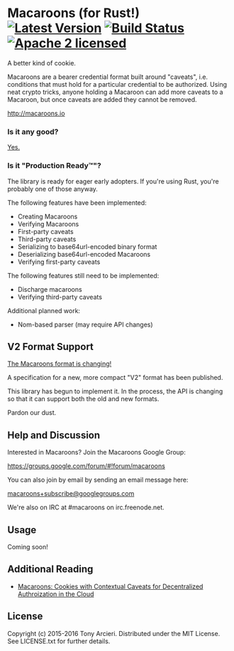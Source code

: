 # Macaroons (for Rust!) [![Latest Version][crate-image]][crate-link] [![Build Status][build-image]][build-link] [![Apache 2 licensed][license-image]][license-link]

[crate-image]: https://img.shields.io/crates/v/macaroons.svg
[crate-link]: https://crates.io/crates/macaroons
[build-image]: https://travis-ci.org/cryptosphere/macaroons-rs.svg?branch=master
[build-link]: https://travis-ci.org/cryptosphere/macaroons-rs
[license-image]: https://img.shields.io/badge/license-MIT-blue.svg
[license-link]: https://github.com/cryptosphere/macaroons-rs/blob/master/LICENSE

A better kind of cookie.

Macaroons are a bearer credential format built around "caveats", i.e. conditions
that must hold for a particular credential to be authorized. Using neat crypto
tricks, anyone holding a Macaroon can add more caveats to a Macaroon, but once
caveats are added they cannot be removed.

http://macaroons.io

### Is it any good?

[Yes.](http://news.ycombinator.com/item?id=3067434)

### Is it "Production Ready™"?

The library is ready for eager early adopters. If you're using Rust, you're
probably one of those anyway.

The following features have been implemented:

* Creating Macaroons
* Verifying Macaroons
* First-party caveats
* Third-party caveats
* Serializing to base64url-encoded binary format
* Deserializing base64url-encoded Macaroons
* Verifying first-party caveats

The following features still need to be implemented:

* Discharge macaroons
* Verifying third-party caveats

Additional planned work:

* Nom-based parser (may require API changes)

## V2 Format Support

[The Macaroons format is changing!](https://groups.google.com/forum/#!msg/macaroons/EIDUZQoelq8/KnbVukmGBQAJ)

A specification for a new, more compact "V2" format has been published.

This library has begun to implement it. In the process, the API is changing
so that it can support both the old and new formats.

Pardon our dust.

## Help and Discussion

Interested in Macaroons? Join the Macaroons Google Group:

https://groups.google.com/forum/#!forum/macaroons

You can also join by email by sending an email message here:

[macaroons+subscribe@googlegroups.com](mailto:macaroons+subscribe@googlegroups.com)

We're also on IRC at #macaroons on irc.freenode.net.

## Usage

Coming soon!

## Additional Reading

* [Macaroons: Cookies with Contextual Caveats for Decentralized Authroization in the Cloud](https://static.googleusercontent.com/media/research.google.com/en/us/pubs/archive/41892.pdf)

## License

Copyright (c) 2015-2016 Tony Arcieri. Distributed under the MIT License.
See LICENSE.txt for further details.
